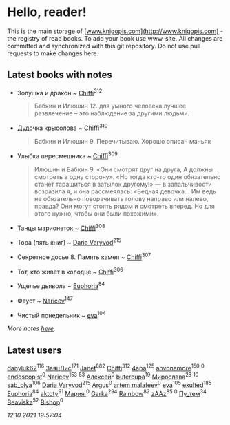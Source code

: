# Hello, reader!
This is the main storage of [www.knigopis.com](http://www.knigopis.com) - the registry of read books.
To add your book use www-site. All changes are committed and synchronized with this git repository.
Do not use pull requests to make changes here.


## Latest books with notes
* Золушка и дракон ~ [Chiffi](users/105/105831994080785626680-google)<sup>312</sup>
    > Бабкин и Илюшин 12. для умного человека лучшее развлечение – это наблюдение за другими людьми.

* Дудочка крысолова ~ [Chiffi](users/105/105831994080785626680-google)<sup>310</sup>
    > Бабкин и Илюшин 9. Перечитываю. Хорошо описан маньяк

* Улыбка пересмешника ~ [Chiffi](users/105/105831994080785626680-google)<sup>309</sup>
    > Илюшин и Бабкин 9. «Они смотрят друг на друга, А должны смотреть в одну сторону». «Но тогда кто-то один обязательно станет таращиться в затылок другому!» — в запальчивости возразила я, и она рассмеялась: «Бедная девочка… Им ведь не обязательно поворачивать голову направо или налево, правда? Они могут стоять рядом и смотреть вперед. Но для этого нужно, чтобы они были похожими».

* Танцы марионеток ~ [Chiffi](users/105/105831994080785626680-google)<sup>308</sup>

* Тора (пять книг) ~ [Daria Varyvod](users/829/829893410524253-facebook)<sup>215</sup>

* Секретное досье 8. Память камея ~ [Chiffi](users/105/105831994080785626680-google)<sup>307</sup>

* Тот, кто живёт в колодце ~ [Chiffi](users/105/105831994080785626680-google)<sup>306</sup>

* Ущелье дьявола ~ [Euphoria](users/106/106304994652616315178-google)<sup>84</sup>

* Фауст ~ [Naricev](users/107/107090515204537133928-google)<sup>147</sup>

* Чистый понедельник ~ [eva](users/111/111656270551033014778-google)<sup>104</sup>


_More notes [here](latest_books_with_notes.md)._


## Latest users
[danyluk62](users/374/374149854-vkontakte)<sup>116</sup> 
[ЗаяцЛис](users/112/112388384595246311466-google)<sup>171</sup> 
[Janet](users/108/108113656204404967440-google)<sup>882</sup> 
[Chiffi](users/105/105831994080785626680-google)<sup>312</sup> 
[4apa](users/117/117392596378069249667-google)<sup>125</sup> 
[anvonamore](users/595/5957175-vkontakte)<sup>150</sup> 
[](users/111/111979096949326447879-google)<sup>0</sup> 
[endoscopist](users/399/399394571-vkontakte)<sup>0</sup> 
[Naricev](users/107/107090515204537133928-google)<sup>153</sup> 
[](users/153/1537586159620888-facebook)<sup>53</sup> 
[Алексей](users/524/524909550-vkontakte)<sup>0</sup> 
[butercupa](users/193/193697993-vkontakte)<sup>19</sup> 
[Мирослава](users/106/106107989792957993574-google)<sup>28</sup> 
[](users/110/110108278789076439525-google)<sup>10</sup> 
[sab_olya](users/139/139338401-vkontakte)<sup>106</sup> 
[Daria Varyvod](users/829/829893410524253-facebook)<sup>215</sup> 
[Argus](users/104/104589481690203844799-google)<sup>0</sup> 
[artem malafeev](users/387/387592938-vkontakte)<sup>0</sup> 
[eva](users/111/111656270551033014778-google)<sup>105</sup> 
[exulted](users/100/100599204551896265722-google)<sup>185</sup> 
[Euphoria](users/106/106304994652616315178-google)<sup>84</sup> 
[aktoty](users/275/275766107-vkontakte)<sup>91</sup> 
[Мария ](users/370/3707684412667781-facebook)<sup>0</sup> 
[Garka](users/115/115753719718250012620-google)<sup>294</sup> 
[Rainbow](users/109/109787328219839805802-google)<sup>82</sup> 
[zAAz](users/202/202248233-vkontakte)<sup>85</sup> 
[](users/100/100404933895137497570-google)<sup>0</sup> 
[Пу_тем](users/344/3448154788585127-facebook)<sup>34</sup> 
[Beaviska](users/102/10202544960024508-facebook)<sup>52</sup> 
[Bishop](users/585/585beafacefdc531-liveid)<sup>0</sup> 


_12.10.2021 19:57:04_
